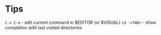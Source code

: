 # Tips
`C-x C-e` - edit current command in $EDITOR (or $VISUAL)
`cd -<TAB>` - show completion with last visited directories

